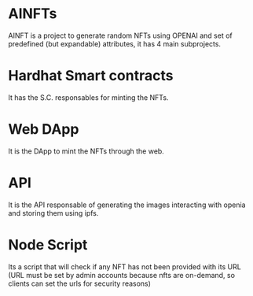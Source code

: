 # AINFTs

AINFT is a project to generate random NFTs using OPENAI and set of predefined (but expandable) attributes, it has 4 main subprojects.

# Hardhat Smart contracts
It has the S.C. responsables for minting the NFTs.

# Web DApp
It is the DApp to mint the NFTs through the web.

# API
It is the API responsable of generating the images interacting with openia and storing them using ipfs.

# Node Script
Its a script that will check if any NFT has not been provided with its URL (URL must be set by admin accounts because nfts are on-demand, so clients 
can set the urls for security reasons)
